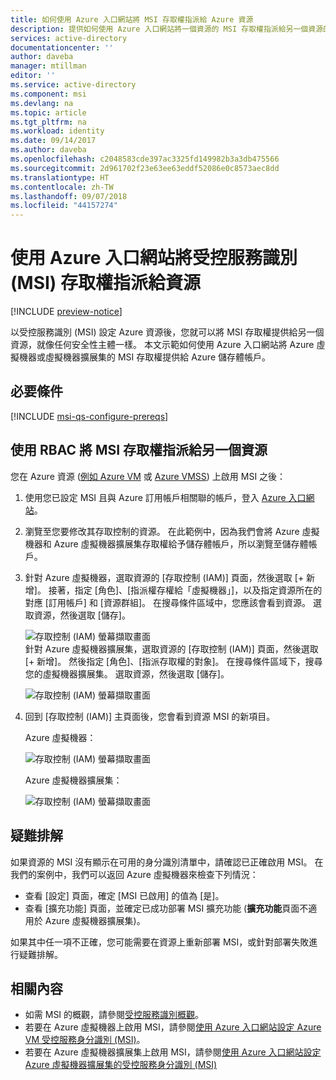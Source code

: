 ```yaml
---
title: 如何使用 Azure 入口網站將 MSI 存取權指派給 Azure 資源
description: 提供如何使用 Azure 入口網站將一個資源的 MSI 存取權指派給另一個資源的逐步指示。
services: active-directory
documentationcenter: ''
author: daveba
manager: mtillman
editor: ''
ms.service: active-directory
ms.component: msi
ms.devlang: na
ms.topic: article
ms.tgt_pltfrm: na
ms.workload: identity
ms.date: 09/14/2017
ms.author: daveba
ms.openlocfilehash: c2048583cde397ac3325fd149982b3a3db475566
ms.sourcegitcommit: 2d961702f23e63ee63eddf52086e0c8573aec8dd
ms.translationtype: HT
ms.contentlocale: zh-TW
ms.lasthandoff: 09/07/2018
ms.locfileid: "44157274"
---
```

# <a name="assign-a-managed-service-identity-access-to-a-resource-by-using-the-azure-portal"></a>使用 Azure 入口網站將受控服務識別 (MSI) 存取權指派給資源

[!INCLUDE [preview-notice](../../../includes/active-directory-msi-preview-notice.md)]

以受控服務識別 (MSI) 設定 Azure 資源後，您就可以將 MSI 存取權提供給另一個資源，就像任何安全性主體一樣。 本文示範如何使用 Azure 入口網站將 Azure 虛擬機器或虛擬機器擴展集的 MSI 存取權提供給 Azure 儲存體帳戶。

## <a name="prerequisites"></a>必要條件

[!INCLUDE [msi-qs-configure-prereqs](../../../includes/active-directory-msi-qs-configure-prereqs.md)]

## <a name="use-rbac-to-assign-the-msi-access-to-another-resource"></a>使用 RBAC 將 MSI 存取權指派給另一個資源

您在 Azure 資源 ([例如 Azure VM](qs-configure-portal-windows-vm.md) 或 [Azure VMSS](qs-configure-portal-windows-vmss.md)) 上啟用 MSI 之後：

1. 使用您已設定 MSI 且與 Azure 訂用帳戶相關聯的帳戶，登入 [Azure 入口網站](https://portal.azure.com)。

2. 瀏覽至您要修改其存取控制的資源。 在此範例中，因為我們會將 Azure 虛擬機器和 Azure 虛擬機器擴展集存取權給予儲存體帳戶，所以瀏覽至儲存體帳戶。

3. 針對 Azure 虛擬機器，選取資源的 [存取控制 (IAM)] 頁面，然後選取 [+ 新增]。 接著，指定 [角色]、[指派權存權給「虛擬機器」]，以及指定資源所在的對應 [訂用帳戶] 和 [資源群組]。 在搜尋條件區域中，您應該會看到資源。 選取資源，然後選取 [儲存]。 

   ![存取控制 (IAM) 螢幕擷取畫面](./media/msi-howto-assign-access-portal/assign-access-control-iam-blade-before.png)  
   針對 Azure 虛擬機器擴展集，選取資源的 [存取控制 (IAM)] 頁面，然後選取 [+ 新增]。 然後指定 [角色]、[指派存取權的對象]。 在搜尋條件區域下，搜尋您的虛擬機器擴展集。 選取資源，然後選取 [儲存]。
   
   ![存取控制 (IAM) 螢幕擷取畫面](./media/msi-howto-assign-access-vmss-portal/assign-access-control-vmss-iam-blade-before.png)  

4. 回到 [存取控制 (IAM)] 主頁面後，您會看到資源 MSI 的新項目。

    Azure 虛擬機器：

   ![存取控制 (IAM) 螢幕擷取畫面](./media/msi-howto-assign-access-portal/assign-access-control-iam-blade-after.png)

    Azure 虛擬機器擴展集：

    ![存取控制 (IAM) 螢幕擷取畫面](./media/msi-howto-assign-access-vmss-portal/assign-access-control-vmss-iam-blade-after.png)

## <a name="troubleshooting"></a>疑難排解

如果資源的 MSI 沒有顯示在可用的身分識別清單中，請確認已正確啟用 MSI。 在我們的案例中，我們可以返回 Azure 虛擬機器來檢查下列情況：

- 查看 [設定] 頁面，確定 [MSI 已啟用] 的值為 [是]。
- 查看 [擴充功能] 頁面，並確定已成功部署 MSI 擴充功能 (**擴充功能**頁面不適用於 Azure 虛擬機器擴展集)。

如果其中任一項不正確，您可能需要在資源上重新部署 MSI，或針對部署失敗進行疑難排解。

## <a name="related-content"></a>相關內容

- 如需 MSI 的概觀，請參閱[受控服務識別概觀](overview.md)。
- 若要在 Azure 虛擬機器上啟用 MSI，請參閱[使用 Azure 入口網站設定 Azure VM 受控服務身分識別 (MSI)](qs-configure-portal-windows-vm.md)。
- 若要在 Azure 虛擬機器擴展集上啟用 MSI，請參閱[使用 Azure 入口網站設定 Azure 虛擬機器擴展集的受控服務身分識別 (MSI)](qs-configure-portal-windows-vmss.md)


